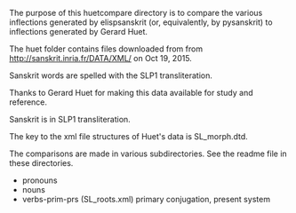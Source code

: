 
The purpose of this huetcompare directory is to compare the various
inflections generated by elispsanskrit (or, equivalently, by pysanskrit)
to inflections generated by Gerard Huet.

The huet folder contains files downloaded from
 from http://sanskrit.inria.fr/DATA/XML/ on Oct 19, 2015.

Sanskrit words are spelled with the SLP1 transliteration.

Thanks to Gerard Huet for making this data available for study and
reference.

Sanskrit is in SLP1 transliteration.

The key to the xml file structures of Huet's data is SL_morph.dtd.

The comparisons are made in various subdirectories.
See the readme file in these directories.

* pronouns  
* nouns
* verbs-prim-prs   (SL_roots.xml) primary conjugation, present system
